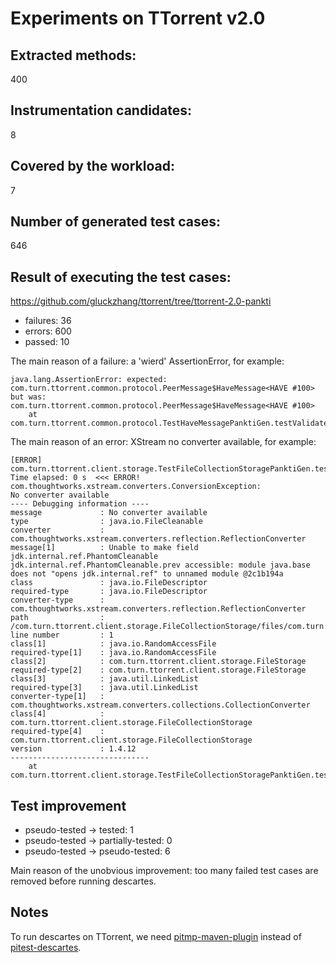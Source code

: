 # Experiments on TTorrent v2.0

## Extracted methods:

400

## Instrumentation candidates:

8

## Covered by the workload:

7

## Number of generated test cases:

646

## Result of executing the test cases:

https://github.com/gluckzhang/ttorrent/tree/ttorrent-2.0-pankti
- failures: 36
- errors: 600
- passed: 10

The main reason of a failure: a 'wierd' AssertionError, for example:

```
java.lang.AssertionError: expected: com.turn.ttorrent.common.protocol.PeerMessage$HaveMessage<HAVE #100> but was: com.turn.ttorrent.common.protocol.PeerMessage$HaveMessage<HAVE #100>
	at com.turn.ttorrent.common.protocol.TestHaveMessagePanktiGen.testValidate26(TestHaveMessagePanktiGen.java:1229)
```

The main reason of an error: XStream no converter available, for example:

```
[ERROR] com.turn.ttorrent.client.storage.TestFileCollectionStoragePanktiGen.testRead99  Time elapsed: 0 s  <<< ERROR!
com.thoughtworks.xstream.converters.ConversionException: 
No converter available
---- Debugging information ----
message             : No converter available
type                : java.io.FileCleanable
converter           : com.thoughtworks.xstream.converters.reflection.ReflectionConverter
message[1]          : Unable to make field jdk.internal.ref.PhantomCleanable jdk.internal.ref.PhantomCleanable.prev accessible: module java.base does not "opens jdk.internal.ref" to unnamed module @2c1b194a
class               : java.io.FileDescriptor
required-type       : java.io.FileDescriptor
converter-type      : com.thoughtworks.xstream.converters.reflection.ReflectionConverter
path                : /com.turn.ttorrent.client.storage.FileCollectionStorage/files/com.turn.ttorrent.client.storage.FileStorage/raf/fd/cleanup
line number         : 1
class[1]            : java.io.RandomAccessFile
required-type[1]    : java.io.RandomAccessFile
class[2]            : com.turn.ttorrent.client.storage.FileStorage
required-type[2]    : com.turn.ttorrent.client.storage.FileStorage
class[3]            : java.util.LinkedList
required-type[3]    : java.util.LinkedList
converter-type[1]   : com.thoughtworks.xstream.converters.collections.CollectionConverter
class[4]            : com.turn.ttorrent.client.storage.FileCollectionStorage
required-type[4]    : com.turn.ttorrent.client.storage.FileCollectionStorage
version             : 1.4.12
-------------------------------
	at com.turn.ttorrent.client.storage.TestFileCollectionStoragePanktiGen.testRead99(TestFileCollectionStoragePanktiGen.java:8613)
```

## Test improvement

- pseudo-tested -> tested: 1
- pseudo-tested -> partially-tested: 0
- pseudo-tested -> pseudo-tested: 6

Main reason of the unobvious improvement: too many failed test cases are removed before running descartes.

## Notes

To run descartes on TTorrent, we need [pitmp-maven-plugin](https://github.com/STAMP-project/pitmp-maven-plugin) instead of [pitest-descartes](https://github.com/STAMP-project/pitest-descartes).